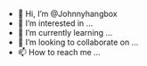 - 👋 Hi, I’m @Johnnyhangbox
- 👀 I’m interested in ...
- 🌱 I’m currently learning ...
- 💞️ I’m looking to collaborate on ...
- 📫 How to reach me ...

<!---
Johnnyhangbox/Johnnyhangbox is a ✨ special ✨ repository because its `README.md` (this file) appears on your GitHub profile.
You can click the Preview link to take a look at your changes.
--->

